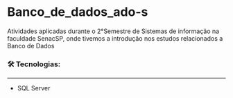 # Banco_de_dados_ado-s

Atividades aplicadas durante o 2°Semestre de Sistemas de informação na faculdade SenacSP,
onde tivemos a introdução nos estudos relacionados a Banco de Dados

### 🛠 Tecnologias:
---
- SQL Server
